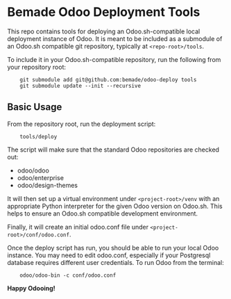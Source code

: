 # Bemade Odoo Deployment Tools

This repo contains tools for deploying an Odoo.sh-compatible local deployment
instance of Odoo. It is meant to be included as a submodule of an Odoo.sh
compatible git repository, typically at `<repo-root>/tools`.

To include it in your Odoo.sh-compatible repository, run the following from
your repository root:

        git submodule add git@github.com:bemade/odoo-deploy tools
        git submodule update --init --recursive

## Basic Usage

From the repository root, run the deployment script:

        tools/deploy

The script will make sure that the standard Odoo repositories are checked out:

 - odoo/odoo
 - odoo/enterprise
 - odoo/design-themes

It will then set up a virtual environment under `<project-root>/venv` with an
appropriate Python interpreter for the given Odoo version on Odoo.sh. This
helps to ensure an Odoo.sh compatible development environment.

Finally, it will create an initial odoo.conf file under
`<project-root>/conf/odoo.conf`.

Once the deploy script has run, you should be able to run your local Odoo
instance. You may need to edit odoo.conf, especially if your Postgresql
database requires different user credentials. To run Odoo from the terminal:


        odoo/odoo-bin -c conf/odoo.conf

**Happy Odooing!**
